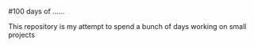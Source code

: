 #100 days of ......

This repository is my attempt to spend a bunch of days working on small projects

